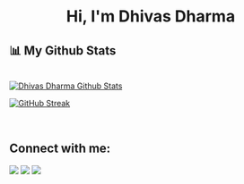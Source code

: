 


<h1 align="center">Hi, I'm Dhivas Dharma</h1>




## 📊 My Github Stats

  <br/>
    <a href="https://github.com/dhivasds/"><img alt="Dhivas Dharma Github Stats" src="https://github-readme-stats.vercel.app/api?username=dhivasds&show_icons=true&count_private=true&theme=react&hide_border=true&bg_color=0D1117" /></a>

<br/>


[![GitHub Streak](http://github-readme-streak-stats.herokuapp.com?user=dhivasds&theme=react&date_format=j%20M%5B%20Y%5D&background=DD2727)](https://git.io/streak-stats)



<br/>


## Connect with me:
<p align="left">

<a href = "https://www.linkedin.com/in/dhivasds/"><img src="https://img.icons8.com/fluent/48/000000/linkedin.png"/></a>
<a href = "https://twitter.com/dhivasds"><img src="https://img.icons8.com/fluent/48/000000/twitter.png"/></a>
<a href = "https://www.instagram.com/dhivasds"><img src="https://img.icons8.com/fluent/48/000000/instagram-new.png"/></a>

</p>

